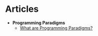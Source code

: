# Articles

- **Programming Paradigms**
  - [What are Programming Paradigms?](programming-paradigms/what-are-programming-paradigms.md)
